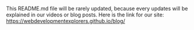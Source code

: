 This README.md file will be rarely updated, because every updates will be explained in our videos or blog posts.
Here is the link for our site: https://webdevelopmentexplorers.github.io/blog/
